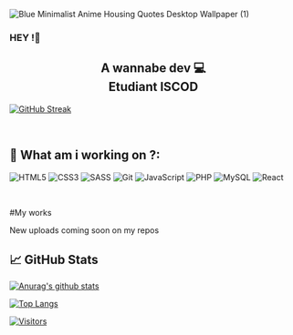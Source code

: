 


![Blue Minimalist Anime Housing Quotes Desktop Wallpaper (1)](https://user-images.githubusercontent.com/107175527/177515064-06a3f1b7-a0c6-422b-a5a8-c6eccb680604.png)

### HEY !👋



<h2 align="center">
A wannabe dev 💻</br>
Etudiant ISCOD

</h2> 


[![GitHub Streak](https://streak-stats.demolab.com?user=Pazy0g&theme=tokyonight-duo&hide_border=true&locale=fr)](https://git.io/streak-stats)

</br>

## 🔭 What am i working on ?:

 ![HTML5](https://img.shields.io/badge/html5-%23E34F26.svg?style=for-the-badge&logo=html5&logoColor=white)
 ![CSS3](https://img.shields.io/badge/css3-%231572B6.svg?style=for-the-badge&logo=css3&logoColor=white)
 ![SASS](https://img.shields.io/badge/SASS-hotpink.svg?style=for-the-badge&logo=SASS&logoColor=white)
 ![Git](https://img.shields.io/badge/git-%23F05033.svg?style=for-the-badge&logo=git&logoColor=white)
 ![JavaScript](https://img.shields.io/badge/javascript-%23323330.svg?style=for-the-badge&logo=javascript&logoColor=%23F7DF1E)
 ![PHP](https://img.shields.io/badge/php-%23777BB4.svg?style=for-the-badge&logo=php&logoColor=white)
 ![MySQL](https://img.shields.io/badge/mysql-%2300f.svg?style=for-the-badge&logo=mysql&logoColor=white)
 ![React](https://img.shields.io/badge/react-%2320232a.svg?style=for-the-badge&logo=react&logoColor=%2361DAFB)

</br>

#My works

New uploads coming soon on my repos

## 📈 GitHub Stats 

[![Anurag's github stats](https://github-readme-stats.vercel.app/api?username=Pazy0g)](https://github.com/Pazy0g)

[![Top Langs](https://github-readme-stats.vercel.app/api/top-langs/?username=Pazy0g&layout=compact)](https://github.com/Pazy0g)

[![Visitors](https://visitor-badge.glitch.me/badge?page_id=Pazy0g.Pazy0g)]()



